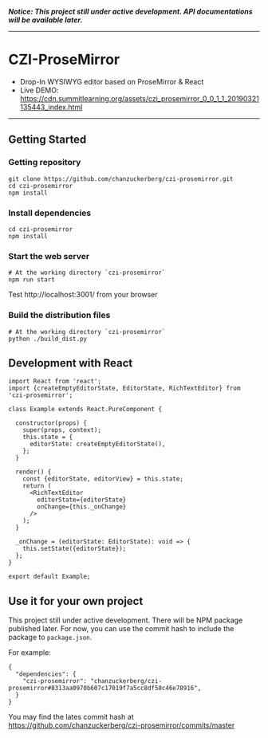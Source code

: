 
***Notice: This project still under active development. API documentations will be available later.***

---

# CZI-ProseMirror

+ Drop-In WYSIWYG editor based on ProseMirror & React
+ Live DEMO: https://cdn.summitlearning.org/assets/czi_prosemirror_0_0_1_1_20190321135443_index.html

---

## Getting Started

### Getting repository

```
git clone https://github.com/chanzuckerberg/czi-prosemirror.git
cd czi-prosemirror
npm install
```


### Install dependencies
```
cd czi-prosemirror
npm install
```

### Start the web server

```
# At the working directory `czi-prosemirror`
npm run start
```
Test http://localhost:3001/ from your browser

### Build the distribution files

```
# At the working directory `czi-prosemirror`
python ./build_dist.py
```

## Development with React

```
import React from 'react';
import {createEmptyEditorState, EditorState, RichTextEditor} from 'czi-prosemirror';

class Example extends React.PureComponent {

  constructor(props) {
    super(props, context);
    this.state = {
      editorState: createEmptyEditorState(),
    };
  }

  render() {
    const {editorState, editorView} = this.state;
    return (
      <RichTextEditor
        editorState={editorState}
        onChange={this._onChange}
      />
    );
  }

  _onChange = (editorState: EditorState): void => {
    this.setState({editorState});
  };
}

export default Example;
```

## Use it for your own project


This project still under active development. There will be NPM package published later.
For now, you can use the commit hash to include the package to `package.json`.

For example:

```
{
  "dependencies": {
    "czi-prosemirror": "chanzuckerberg/czi-prosemirror#8313aa0970b607c17019f7a5cc8df58c46e78916",
  }
}
```

You may find the lates commit hash at https://github.com/chanzuckerberg/czi-prosemirror/commits/master




